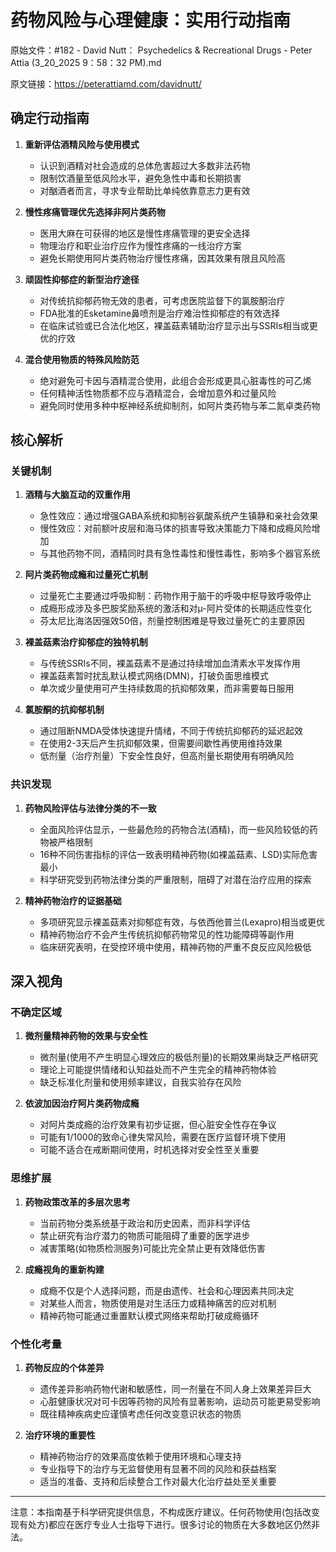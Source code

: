 # 药物风险与心理健康：实用行动指南

原始文件：#182 - David Nutt： Psychedelics & Recreational Drugs - Peter Attia (3_20_2025 9：58：32 PM).md

原文链接：https://peterattiamd.com/davidnutt/

## 确定行动指南

1. **重新评估酒精风险与使用模式**
   - 认识到酒精对社会造成的总体危害超过大多数非法药物
   - 限制饮酒量至低风险水平，避免急性中毒和长期损害
   - 对酗酒者而言，寻求专业帮助比单纯依靠意志力更有效

2. **慢性疼痛管理优先选择非阿片类药物**
   - 医用大麻在可获得的地区是慢性疼痛管理的更安全选择
   - 物理治疗和职业治疗应作为慢性疼痛的一线治疗方案
   - 避免长期使用阿片类药物治疗慢性疼痛，因其效果有限且风险高

3. **顽固性抑郁症的新型治疗途径**
   - 对传统抗抑郁药物无效的患者，可考虑医院监督下的氯胺酮治疗
   - FDA批准的Esketamine鼻喷剂是治疗难治性抑郁症的有效选择
   - 在临床试验或已合法化地区，裸盖菇素辅助治疗显示出与SSRIs相当或更优的疗效

4. **混合使用物质的特殊风险防范**
   - 绝对避免可卡因与酒精混合使用，此组合会形成更具心脏毒性的可乙烯
   - 任何精神活性物质都不应与酒精混合，会增加意外和过量风险
   - 避免同时使用多种中枢神经系统抑制剂，如阿片类药物与苯二氮卓类药物

## 核心解析

### 关键机制

1. **酒精与大脑互动的双重作用**
   - 急性效应：通过增强GABA系统和抑制谷氨酸系统产生镇静和亲社会效果
   - 慢性效应：对前额叶皮层和海马体的损害导致决策能力下降和成瘾风险增加
   - 与其他药物不同，酒精同时具有急性毒性和慢性毒性，影响多个器官系统

2. **阿片类药物成瘾和过量死亡机制**
   - 过量死亡主要通过呼吸抑制：药物作用于脑干的呼吸中枢导致呼吸停止
   - 成瘾形成涉及多巴胺奖励系统的激活和对µ-阿片受体的长期适应性变化
   - 芬太尼比海洛因强效50倍，剂量控制困难是导致过量死亡的主要原因

3. **裸盖菇素治疗抑郁症的独特机制**
   - 与传统SSRIs不同，裸盖菇素不是通过持续增加血清素水平发挥作用
   - 裸盖菇素暂时扰乱默认模式网络(DMN)，打破负面思维模式
   - 单次或少量使用可产生持续数周的抗抑郁效果，而非需要每日服用

4. **氯胺酮的抗抑郁机制**
   - 通过阻断NMDA受体快速提升情绪，不同于传统抗抑郁药的延迟起效
   - 在使用2-3天后产生抗抑郁效果，但需要间歇性再使用维持效果
   - 低剂量（治疗剂量）下安全性良好，但高剂量长期使用有明确风险

### 共识发现

1. **药物风险评估与法律分类的不一致**
   - 全面风险评估显示，一些最危险的药物合法(酒精)，而一些风险较低的药物被严格限制
   - 16种不同伤害指标的评估一致表明精神药物(如裸盖菇素、LSD)实际危害最小
   - 科学研究受到药物法律分类的严重限制，阻碍了对潜在治疗应用的探索

2. **精神药物治疗的证据基础**
   - 多项研究显示裸盖菇素对抑郁症有效，与依西他普兰(Lexapro)相当或更优
   - 精神药物治疗不会产生传统抗抑郁药物常见的性功能障碍等副作用
   - 临床研究表明，在受控环境中使用，精神药物的严重不良反应风险极低

## 深入视角

### 不确定区域

1. **微剂量精神药物的效果与安全性**
   - 微剂量(使用不产生明显心理效应的极低剂量)的长期效果尚缺乏严格研究
   - 理论上可能提供情绪和认知益处而不产生完全的精神药物体验
   - 缺乏标准化剂量和使用频率建议，自我实验存在风险

2. **依波加因治疗阿片类药物成瘾**
   - 对阿片类成瘾的治疗效果有初步证据，但心脏安全性存在争议
   - 可能有1/1000的致命心律失常风险，需要在医疗监督环境下使用
   - 可能不适合在戒断期间使用，时机选择对安全性至关重要

### 思维扩展

1. **药物政策改革的多层次思考**
   - 当前药物分类系统基于政治和历史因素，而非科学评估
   - 禁止研究有治疗潜力的物质可能阻碍了重要的医学进步
   - 减害策略(如物质检测服务)可能比完全禁止更有效降低伤害

2. **成瘾视角的重新构建**
   - 成瘾不仅是个人选择问题，而是由遗传、社会和心理因素共同决定
   - 对某些人而言，物质使用是对生活压力或精神痛苦的应对机制
   - 精神药物可能通过重置默认模式网络来帮助打破成瘾循环

### 个性化考量

1. **药物反应的个体差异**
   - 遗传差异影响药物代谢和敏感性，同一剂量在不同人身上效果差异巨大
   - 心脏健康状况对可卡因等药物的风险有显著影响，运动员可能更易受影响
   - 既往精神疾病史应谨慎考虑任何改变意识状态的物质

2. **治疗环境的重要性**
   - 精神药物治疗的效果高度依赖于使用环境和心理支持
   - 专业指导下的治疗与无监督使用有显著不同的风险和获益档案
   - 适当的准备、支持和后续整合工作对最大化治疗益处至关重要

---

注意：本指南基于科学研究提供信息，不构成医疗建议。任何药物使用(包括改变现有处方)都应在医疗专业人士指导下进行。很多讨论的物质在大多数地区仍然非法。